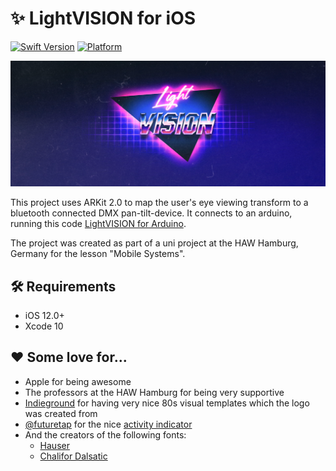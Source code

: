 # ✨ LightVISION for iOS

[![Swift Version][swift-image]][swift-url] 
[![Platform](https://img.shields.io/cocoapods/p/LFAlertController.svg?style=flat)](http://cocoapods.org/pods/LFAlertController)

![Hero](Hero.jpg)

This project uses ARKit 2.0 to map the user's eye viewing transform to a bluetooth connected DMX pan-tilt-device.
It connects to an arduino, running this code [LightVISION for Arduino](https://github.com/vincefried/LightVISION-Arduino).

The project was created as part of a uni project at the HAW Hamburg, Germany for the lesson "Mobile Systems".

## 🛠 Requirements

- iOS 12.0+
- Xcode 10

## ❤️ Some love for...

- Apple for being awesome
- The professors at the HAW Hamburg for being very supportive
- [Indieground](https://indieground.net) for having very nice 80s visual templates which the logo was created from
- [@futuretap](https://github.com/futuretap) for the nice [activity indicator](https://github.com/futuretap/FTLinearActivityIndicator)
- And the creators of the following fonts:
    - [Hauser](https://www.dafont.com/hauser.font)
    - [Chalifor Dalsatic](https://www.dafont.com/chalifor-dalsatic.font)

[swift-image]:https://img.shields.io/badge/swift-4.2-orange.svg
[swift-url]: https://swift.org/